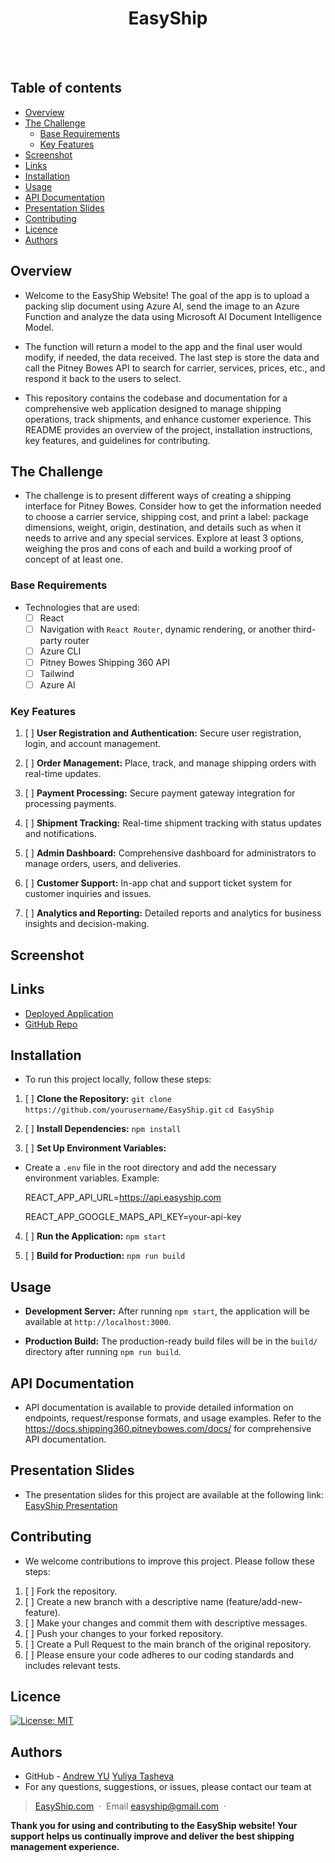 <h1 align="center">EasyShip</h1>
  <br>
  <a href="https://github.com/andrewyu22">
      <img src="https://img.shields.io/badge/SayThanks.io-%E2%98%BC-1EAEDB.svg?style=for-the-badge" alt=""></a>
  <a href="https://github.com/andrewyu22/EasyShip/graphs/contributors">
      <img src="https://img.shields.io/github/contributors/andrewyu22/EasyShip.svg?style=for-the-badge" alt=""></a>
  <a href="https://github.com/andrewyu22/EasyShip/issues">
      <img src="https://img.shields.io/github/issues/andrewyu22/EasyShip.svg?style=for-the-badge" alt=""></a>
  <a href="https://github.com/andrewyu22/EasyShip/network/members">
      <img src="https://img.shields.io/github/forks/andrewyu22/EasyShip.svg?style=for-the-badge" alt=""></a>

  ## Table of contents

- [Overview](#overview)
- [The Challenge](#the-challenge)
  - [Base Requirements](#base-requirements)
  - [Key Features](#key-features)
- [Screenshot](#screenshot)
- [Links](#links)
- [Installation](#installation)
- [Usage](#usage)
- [API Documentation](#api-documentation)
- [Presentation Slides](#presentation-slides)
- [Contributing](#contributing)
- [Licence](#licence)
- [Authors](#authors)

## Overview

- Welcome to the EasyShip Website! The goal of the app is to upload a packing slip document using Azure AI, send the image to an Azure Function and analyze the data using Microsoft AI Document Intelligence Model.

- The function will return a model to the app and the final user would modify, if needed, the data received. The last step is store the data and call the Pitney Bowes API to search for carrier, services, prices, etc., and respond it back to the users to select.

- This repository contains the codebase and documentation for a comprehensive web application designed to manage shipping operations, track shipments, and enhance customer experience. This README provides an overview of the project, installation instructions, key features, and guidelines for contributing. 

## The Challenge

- The challenge is to present different ways of creating a shipping interface for Pitney Bowes. Consider how to get the information needed to choose a carrier service, shipping cost, and print a label: package dimensions, weight, origin, destination, and details such as when it needs to arrive and any special services. Explore at least 3 options, weighing the pros and cons of each and build a working proof of concept of at least one.

### Base Requirements

- Technologies that are used:
  - [ ] React
  - [ ] Navigation with `React Router`, dynamic rendering, or another third-party router
  - [ ] Azure CLI
  - [ ] Pitney Bowes Shipping 360 API
  - [ ] Tailwind
  - [ ] Azure AI
### Key Features

  1. [ ] **User Registration and Authentication:**  Secure user registration, login, and account management.
     
  2. [ ] **Order Management:**  Place, track, and manage shipping orders with real-time updates.
     
  3. [ ] **Payment Processing:**  Secure payment gateway integration for processing payments.
     
  4. [ ] **Shipment Tracking:**  Real-time shipment tracking with status updates and notifications.
     
  5. [ ] **Admin Dashboard:** Comprehensive dashboard for administrators to manage orders, users, and deliveries.
      
  6. [ ] **Customer Support:**  In-app chat and support ticket system for customer inquiries and issues.
      
  7. [ ] **Analytics and Reporting:**  Detailed reports and analytics for business insights and decision-making.

## Screenshot



## Links

- [Deployed Application](https://andrewyu22.github.io/EasyShip/)
- [GitHub Repo](https://github.com/andrewyu22/EasyShip)

## Installation

- To run this project locally, follow these steps:

1. [ ] **Clone the Repository:**
   `git clone https://github.com/yourusername/EasyShip.git`
`cd EasyShip`

3. [ ] **Install Dependencies:**
   `npm install`
   
5. [ ] **Set Up Environment Variables:**
 - Create a `.env` file in the root directory and add the necessary environment variables. Example:
   
   REACT_APP_API_URL=https://api.easyship.com

   REACT_APP_GOOGLE_MAPS_API_KEY=your-api-key

4. [ ] **Run the Application:**
 `npm start`

6. [ ] **Build for Production:**
   `npm run build`

## Usage

- **Development Server:**
After running `npm start`, the application will be available at `http://localhost:3000`.

- **Production Build:**
The production-ready build files will be in the `build/` directory after running `npm run build`.

## API Documentation

- API documentation is available to provide detailed information on endpoints, request/response formats, and usage examples. Refer to the https://docs.shipping360.pitneybowes.com/docs/ for comprehensive API documentation.

## Presentation Slides

- The presentation slides for this project are available at the following link: [EasyShip Presentation](https://docs.google.com/presentation/d/1woZTMol0gyt9CoVaGTZaJUQrIompAaDguUSXlBGqLR8/edit?usp=sharing)

## Contributing

- We welcome contributions to improve this project. Please follow these steps:

1. [ ] Fork the repository.
2. [ ] Create a new branch with a descriptive name (feature/add-new-feature).
3. [ ] Make your changes and commit them with descriptive messages.
4. [ ] Push your changes to your forked repository.
5. [ ] Create a Pull Request to the main branch of the original repository.
6. [ ] Please ensure your code adheres to our coding standards and includes relevant tests.

## Licence

[![License: MIT](https://img.shields.io/badge/License-MIT-yellow.svg)](https://opensource.org/licenses/MIT)

## Authors

- GitHub - [Andrew YU](https://github.com/andrewyu22) [Yuliya Tasheva](https://github.com/YTasheva)
- For any questions, suggestions, or issues, please contact our team at
  
> [EasyShip.com](#) &nbsp;&middot;&nbsp;
> Email [easyship@gmail.com](#) &nbsp;&middot;&nbsp;

**Thank you for using and contributing to the EasyShip website! Your support helps us continually improve and deliver the best shipping management experience.**






